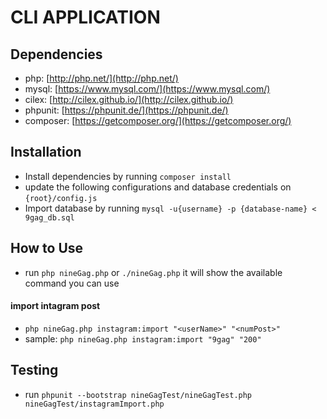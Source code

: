 # CLI APPLICATION


## Dependencies
* php: [http://php.net/](http://php.net/)
* mysql: [https://www.mysql.com/](https://www.mysql.com/)
* cilex: [http://cilex.github.io/](http://cilex.github.io/)
* phpunit: [https://phpunit.de/](https://phpunit.de/)
* composer: [https://getcomposer.org/](https://getcomposer.org/)


## Installation
- Install dependencies by running `composer install`
- update the following configurations and database credentials on `{root}/config.js`
- Import database by running `mysql -u{username} -p {database-name} < 9gag_db.sql`


## How to Use
- run `php nineGag.php` or `./nineGag.php` it will show the available command you can use

#### import intagram post
- `php nineGag.php instagram:import "<userName>" "<numPost>"`
- sample: `php nineGag.php instagram:import "9gag" "200"`


## Testing
- run `phpunit --bootstrap nineGagTest/nineGagTest.php nineGagTest/instagramImport.php`
